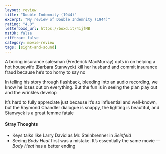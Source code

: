 ```yaml
---
layout: review
title: "Double Indemnity (1944)"
excerpt: "My review of Double Indemnity (1944)"
rating: "4.0"
letterboxd_url: https://boxd.it/4ijfMB
mst3k: false
rifftrax: false
category: movie-review
tags: [sight-and-sound]
---
```


A boring insurance salesman (Frederick MacMurray) opts in on helping a hot housewife (Barbara Stanwyck) kill her husband and commit insurance fraud because he’s too horny to say no

In telling his story through flashback, bleeding into an audio recording, we know he loses out on everything. But the fun is in seeing the plan play out and the wrinkles develop

It’s hard to fully appreciate just because it’s so influential and well-known, but the Raymond Chandler dialogue is snappy, the lighting is beautiful, and Stanwyck is a great femme fatale

#### Stray Thoughts

- Keys talks like Larry David as Mr. Steinbrenner in <i>Seinfeld</i>
- Seeing <i>Body Heat</i> first was a mistake. It’s essentially the same movie —<i> Body Heat</i> has a better ending
